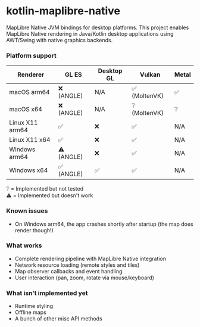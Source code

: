 # kotlin-maplibre-native

MapLibre Native JVM bindings for desktop platforms. This project enables MapLibre Native rendering in Java/Kotlin desktop applications using AWT/Swing with native graphics backends.

### Platform support

| Renderer        | GL ES     | Desktop GL | Vulkan       | Metal |
| --------------- | --------- | ---------- | ------------ | ----- |
| macOS arm64     | ❌ (ANGLE) | N/A        | ✅ (MoltenVK) | ✅     |
| macOS x64       | ❌ (ANGLE) | N/A        | ❔ (MoltenVK) | ❔     |
| Linux X11 arm64 | ✅         | ❌          | ✅            | N/A   |
| Linux X11 x64   | ✅         | ❌          | ✅            | N/A   |
| Windows arm64   | ⚠️ (ANGLE) | ❌          | ✅            | N/A   |
| Windows x64     | ✅ (ANGLE) | ✅          | ✅            | N/A   |

❔ = Implemented but not tested  
⚠️ = Implemented but doesn't work

### Known issues

- On Windows arm64, the app crashes shortly after startup (the map does render though!)

### What works
- Complete rendering pipeline with MapLibre Native integration
- Network resource loading (remote styles and tiles)
- Map observer callbacks and event handling
- User interaction (pan, zoom, rotate via mouse/keyboard)

### What isn't implemented yet
- Runtime styling
- Offline maps
- A bunch of other misc API methods
